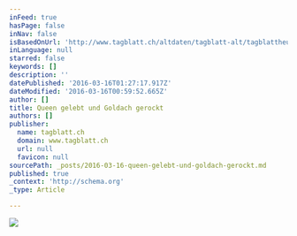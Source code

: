 ```yaml
---
inFeed: true
hasPage: false
inNav: false
isBasedOnUrl: 'http://www.tagblatt.ch/altdaten/tagblatt-alt/tagblattheute/ot/rorschach/tb-ot/art795,217423'
inLanguage: null
starred: false
keywords: []
description: ''
datePublished: '2016-03-16T01:27:17.917Z'
dateModified: '2016-03-16T00:59:52.665Z'
author: []
title: Queen gelebt und Goldach gerockt
authors: []
publisher:
  name: tagblatt.ch
  domain: www.tagblatt.ch
  url: null
  favicon: null
sourcePath: _posts/2016-03-16-queen-gelebt-und-goldach-gerockt.md
published: true
_context: 'http://schema.org'
_type: Article

---
```

![](https://s3-us-west-2.amazonaws.com/the-grid-img/p/4996f7bd3d635d91f7c468235e001c3d98f15a38.jpg)